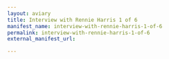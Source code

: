 ```yaml
---
layout: aviary
title: Interview with Rennie Harris 1 of 6
manifest_name: interview-with-rennie-harris-1-of-6
permalink: interview-with-rennie-harris-1-of-6
external_manifest_url: 

---
```

<!-- Add an essay or interpretive material below this line,
using HTML or markdown.  Do not modify this file above this line -->
